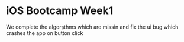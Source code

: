 # iOS Bootcamp Week1

We complete the algorşthms which are missin and fix the ui bug which crashes the app on button click
 
